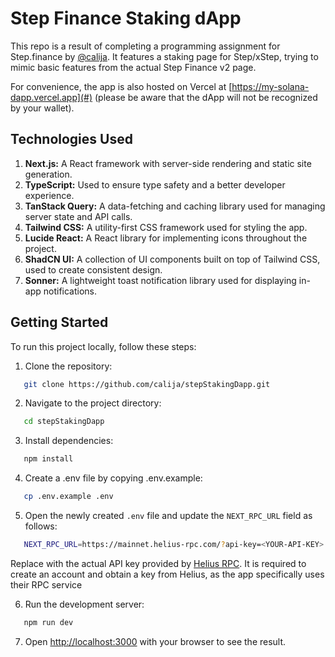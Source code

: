 # Step Finance Staking dApp

This repo is a result of completing a programming assignment for Step.finance by [@calija](https://github.com/calija).
It features a staking page for Step/xStep, trying to mimic basic features from the actual Step Finance v2 page.

For convenience, the app is also hosted on Vercel at [https://my-solana-dapp.vercel.app](#) 
(please be aware that the dApp will not be recognized by your wallet).

## Technologies Used

1. **Next.js:** A React framework with server-side rendering and static site generation.
2. **TypeScript:** Used to ensure type safety and a better developer experience.
3. **TanStack Query:** A data-fetching and caching library used for managing server state and API calls.
4. **Tailwind CSS:** A utility-first CSS framework used for styling the app.
5. **Lucide React:** A React library for implementing icons throughout the project.
6. **ShadCN UI:** A collection of UI components built on top of Tailwind CSS, used to create consistent design.
7. **Sonner:** A lightweight toast notification library used for displaying in-app notifications.

## Getting Started

To run this project locally, follow these steps:

1. Clone the repository:

```bash
   git clone https://github.com/calija/stepStakingDapp.git
```

2. Navigate to the project directory:

```bash
   cd stepStakingDapp
```

3. Install dependencies:

```bash
   npm install
```

4. Create a .env file by copying .env.example:

```bash
   cp .env.example .env
```

5. Open the newly created `.env` file and update the `NEXT_RPC_URL` field as follows:

```bash
   NEXT_RPC_URL=https://mainnet.helius-rpc.com/?api-key=<YOUR-API-KEY>
```

Replace <YOUR-API-KEY> with the actual API key provided by [Helius RPC](https://www.helius.dev/). It is required to create an account and obtain a key from Helius, as the app specifically uses their RPC service

6. Run the development server:

```bash
   npm run dev
```


7. Open [http://localhost:3000](http://localhost:3000) with your browser to see the result.

